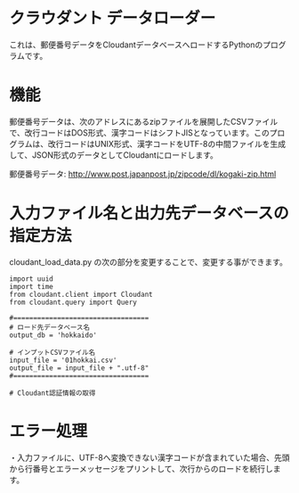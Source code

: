 # クラウダント データローダー

これは、郵便番号データをCloudantデータベースへロードするPythonのプログラムです。


# 機能

郵便番号データは、次のアドレスにあるzipファイルを展開したCSVファイルで、改行コードはDOS形式、漢字コードはシフトJISとなっています。このプログラムは、改行コードはUNIX形式、漢字コードをUTF-8の中間ファイルを生成して、JSON形式のデータとしてCloudantにロードします。

郵便番号データ: http://www.post.japanpost.jp/zipcode/dl/kogaki-zip.html


# 入力ファイル名と出力先データベースの指定方法

cloudant_load_data.py の次の部分を変更することで、変更する事ができます。

~~~
import uuid
import time
from cloudant.client import Cloudant
from cloudant.query import Query

#==================================
# ロード先データベース名
output_db = 'hokkaido'

# インプットCSVファイル名
input_file = '01hokkai.csv'
output_file = input_file + ".utf-8"
#==================================

# Cloudant認証情報の取得
~~~


# エラー処理

・入力ファイルに、UTF-8へ変換できない漢字コードが含まれていた場合、先頭から行番号とエラーメッセージをプリントして、次行からのロードを続行します。



